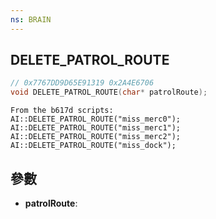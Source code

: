```yaml
---
ns: BRAIN
---
```

## DELETE_PATROL_ROUTE

```c
// 0x7767DD9D65E91319 0x2A4E6706
void DELETE_PATROL_ROUTE(char* patrolRoute);
```

```
From the b617d scripts:  
AI::DELETE_PATROL_ROUTE("miss_merc0");  
AI::DELETE_PATROL_ROUTE("miss_merc1");  
AI::DELETE_PATROL_ROUTE("miss_merc2");  
AI::DELETE_PATROL_ROUTE("miss_dock");  
```

## 參數
* **patrolRoute**: 

